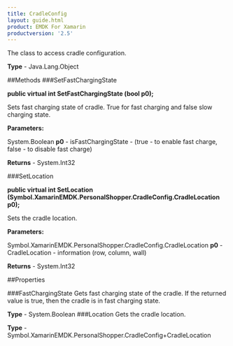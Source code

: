 ```yaml
---
title: CradleConfig
layout: guide.html
product: EMDK For Xamarin 
productversion: '2.5' 
---
```

The class to access cradle configuration.

**Type** - Java.Lang.Object

##Methods
###SetFastChargingState

**public virtual int SetFastChargingState (bool p0);**

Sets fast charging state of cradle. True for fast charging and false slow charging state.

**Parameters:**

System.Boolean **p0**  - isFastChargingState - (true - to enable fast charge, false - to disable fast charge)

**Returns** - System.Int32

###SetLocation

**public virtual int SetLocation (Symbol.XamarinEMDK.PersonalShopper.CradleConfig.CradleLocation p0);**

Sets the cradle location.

**Parameters:**

Symbol.XamarinEMDK.PersonalShopper.CradleConfig.CradleLocation **p0**  - CradleLocation - information (row, column, wall)

**Returns** - System.Int32

##Properties

###FastChargingState
Gets fast charging state of the cradle. If the returned value is true, then the cradle is in fast charging state.

**Type** - System.Boolean
###Location
Gets the cradle location.

**Type** - Symbol.XamarinEMDK.PersonalShopper.CradleConfig+CradleLocation
